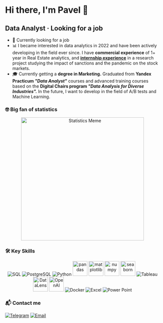 # Hi there, I'm Pavel 👋
## Data Analyst · Looking for a job 

- 🔭 Currently looking for a job
- 📊 I became interested in data analytics in 2022 and have been actively developing in the field ever since. I have **commercial experience** of 1+ year in Real Estate analytics, and [**internship experience**](https://sanctions-impact.lad-academy.ru/) in a research project studying the impact of sanctions and the pandemic on the stock markets.
- 🎓 Currently getting a **degree in Marketing.** Graduated from **Yandex Practicum *"Data Analyst"*** courses and advanced training courses based on the **Digital Chairs program *"Data Analysis for Diverse Industries".*** In the future, I want to develop in the field of A/B tests and Machine Learning.

### 🤓 Big fan of statistics

<p align="center">
  <img src="https://imageproxyb.ifunny.co/crop:x-20,resize:640x,quality:90x75/images/e9f25be601dbb9d5f0cb2b04bd596994e76e961a780690057654611a36ef869a_1.jpg" alt="Statistics Meme" width="400" />
</p>

### 🛠️ Key Skills
<p align="center">
  <img src="https://img.icons8.com/color/48/000000/sql.png" alt="SQL" />
  <img src="https://img.icons8.com/color/48/000000/postgreesql.png" alt="PostgreSQL" />
  <img src="https://img.icons8.com/color/48/000000/python.png" alt="Python" />
  <img src="https://upload.wikimedia.org/wikipedia/commons/e/ed/Pandas_logo.svg" alt="pandas" height="48" />
  <img src="https://upload.wikimedia.org/wikipedia/commons/8/84/Matplotlib_icon.svg" alt="matplotlib" height="48" />
  <img src="https://upload.wikimedia.org/wikipedia/commons/3/31/NumPy_logo_2020.svg" alt="numpy" height="48" />
  <img src="https://seaborn.pydata.org/_static/logo-wide-lightbg.svg" alt="seaborn" height="48" />
  <img src="https://img.icons8.com/color/48/000000/tableau-software.png" alt="Tableau" />
  <img src="https://yolva-it.ru/wp-content/uploads/2023/04/datalens_front.png" alt="DataLens" height="48" />
  <img src="https://cdn.worldvectorlogo.com/logos/openai-2.svg" alt="OpenAI" height="48" />
  <img src="https://img.icons8.com/color/48/000000/docker.png" alt="Docker" />
  <img src="https://img.icons8.com/color/48/000000/microsoft-excel-2019.png" alt="Excel" />
  <img src="https://img.icons8.com/color/48/000000/microsoft-powerpoint-2019.png" alt="Power Point" />
</p>

### 📬 Contact me
[![Telegram](https://img.icons8.com/color/48/000000/telegram-app.png)](https://t.me/otricalaa)
[![Email](https://img.icons8.com/color/48/000000/gmail.png)](mailto:tw0cbman@gmail.com)

